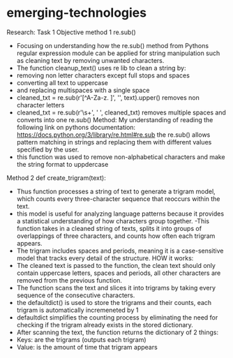 # emerging-technologies

Research: Task 1
Objective method 1 re.sub()
- Focusing on understanding how the re.sub() method from Pythons regular expression module can be applied for string manipulation such as cleaning text by removing unwanted characters.
- The function cleanup_text() uses re lib to clean a string by:
- removing non letter characters except full stops and spaces
- converting all text to uppercase 
- and replacing multispaces with a single space
- cleaned_txt = re.sub(r'[^A-Za-z. ]', '', text).upper() removes non character letters
-  cleaned_txt = re.sub(r'\s+', ' ', cleaned_txt) removes multiple spaces and converts into one
re.sub() Method:
My understanding of reading the following link on pythons documentation:
https://docs.python.org/3/library/re.html#re.sub
the re.sub() allows pattern matching in strings and replacing them with different values specified by the user.
- this function was used to remove non-alphabetical characters and make the string format to uppdercase

Method 2 def create_trigram(text):
- Thus function processes a string of text to generate a trigram model, which counts every three-character sequence that reoccurs within the text.
- this model is useful for analyzing language patterns because it provides a statistical understanding of how characters group together.
-This function takes in a cleaned string of texts, splits it into groups of overlappings of three characters, and counts how often each trigram appears.
- The trigram includes spaces and periods, meaning it is a case-sensitive model that tracks every detail of the structure.
HOW it works: 
- The cleaned text is passed to the function, the clean text should only contain uppercase letters, spaces and periods, all other characters are removed from the previous function.
- The function scans the text and slices it into trigrams by taking every sequence of the consecutive characters.
- the defaultdict() is used to store the trigrams and their counts, each trigram is automatically incremeneted by 1
- defaultdict simplifies the counting process by eliminating the need for checking if the trigram already exists in the stored dictionary.
- After scanning the text, the function returns the dictionary of 2 things:
- Keys: are the trigrams (outputs each trigram)
- Value: is the amount of time that trigram appears